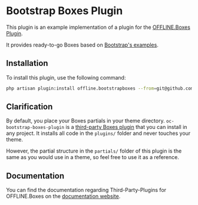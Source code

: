 # Bootstrap Boxes Plugin

This plugin is an example implementation of a plugin for the
[OFFLINE.Boxes Plugin](https://boxes.offline.ch).

It provides ready-to-go Boxes based on [Bootstrap's examples](https://getbootstrap.com/docs/5.2/examples/).

## Installation

To install this plugin, use the following command:

```bash
php artisan plugin:install offline.bootstrapboxes --from=git@github.com:OFFLINE-GmbH/oc-bootstrap-boxes-plugin.git
```

## Clarification

By default, you place your Boxes partials in your theme directory. `oc-bootstrap-boxes-plugin` is a [third-party Boxes plugin](https://docs.boxes.offline.ch/use-cases/third-party-boxes.html) that you can install in any project. It installs all code in the `plugins/` folder and never touches your theme.

However, the partial structure in the `partials/` folder of this plugin is the same as you would use in a theme, so feel free to use it as a reference.

## Documentation

You can find the documentation regarding Third-Party-Plugins for OFFLINE.Boxes
on the [documentation website](https://docs.boxes.offline.ch/use-cases/third-party-boxes.html).

